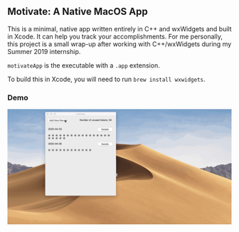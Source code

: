 ## Motivate: A Native MacOS App

This is a minimal, native app written entirely in C++ and wxWidgets and built in Xcode. It can help you track your accomplishments. For me personally, this project is a small wrap-up after working with C++/wxWidgets during my Summer 2019 internship.

`motivateApp` is the executable with a `.app` extension.

To build this in Xcode, you will need to run `brew install wxwidgets`.

### Demo
<img src="https://github.com/RuolinZheng08/motivate-app-for-mac/blob/master/demo.gif" />